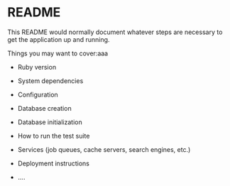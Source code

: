 # README

This README would normally document whatever steps are necessary to get the
application up and running.

Things you may want to cover:aaa

* Ruby version

* System dependencies

* Configuration

* Database creation

* Database initialization

* How to run the test suite

* Services (job queues, cache servers, search engines, etc.)

* Deployment instructions

* ....
